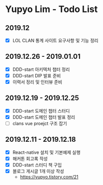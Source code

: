 # Yupyo Lim - Todo List
## 2019.12
 - [x] LOL CLAN 통계 사이트 요구사항 및 기능 정리
## 2019.12.26 - 2019.01.01
 - [x] DDD-start 아키텍처 챕터 정리
 - [x] DDD-start DIP 발표 준비
 - [x] 이력서 정리 및 인터뷰 준비
## 2019.12.19 - 2019.12.25
 - [x] DDD-start 도메인 챕터 스터디
 - [x] DDD-start 도메인 챕터 발표 정리
 - [ ] clans vue proejct 구조 잡기
## 2019.12.11 - 2019.12.18
 - [x] React-native 설치 및 기본예제 실행
 - [x] 해커톤 회고록 작성
 - [x] DDD-start 스터디 책 구입
 - [x] 블로그 게시글 1개 이상 작성
   - https://yupyo.tistory.com/21
